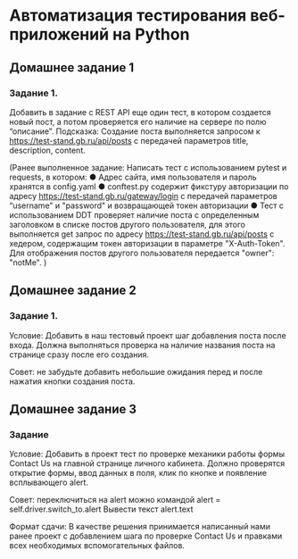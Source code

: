 # Автоматизация тестирования веб-приложений на Python
## Домашнее задание 1
### Задание 1.
Добавить в задание с REST API еще один
тест, в котором создается новый пост,
а потом проверяется его наличие на сервере
по полю “описание”.
Подсказка:
Создание поста выполняется запросом
к https://test-stand.gb.ru/api/posts с передачей
параметров title, description, content.

(Ранее выполненное задание: Написать тест с использованием pytest и requests, в котором:
● Адрес сайта, имя пользователя и пароль хранятся в config.yaml
● conftest.py содержит фикстуру авторизации по адресу
https://test-stand.gb.ru/gateway/login с передачей параметров
“username" и "password" и возвращающей токен авторизации
● Тест с использованием DDT проверяет наличие поста
с определенным заголовком в списке постов другого
пользователя, для этого выполняется get запрос по адресу
https://test-stand.gb.ru/api/posts c хедером, содержащим токен
авторизации в параметре "X-Auth-Token". Для отображения
постов другого пользователя передается "owner": "notMe". )

## Домашнее задание 2
### Задание 1.

Условие: Добавить в наш тестовый проект шаг добавления поста после входа. Должна выполняться проверка на наличие названия поста на странице сразу после его создания.

Совет: не забудьте добавить небольшие ожидания перед и после нажатия кнопки создания поста.

## Домашнее задание 3
### Задание

Условие: Добавить в проект тест по проверке механики работы формы Contact Us на главной странице личного кабинета. Должно проверятся открытие формы, ввод данных в поля, клик по кнопке и появление всплывающего alert.

Совет: переключиться на alert можно командой alert = self.driver.switch_to.alert
Вывести текст alert.text

Формат сдачи: В качестве решения принимается написанный нами ранее проект с добавлением шага по проверке Contact Us и правками всех необходимых вспомогательных файлов.